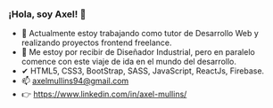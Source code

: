 ### ¡Hola, soy Axel! 👋

- 🔭 Actualmente estoy trabajando como tutor de Desarrollo Web y realizando proyectos frontend freelance.
- 🌱 Me estoy por recibir de Diseñador Industrial, pero en paralelo comence con este viaje de ida en el mundo del desarrollo.
- ✔  HTML5, CSS3, BootStrap, SASS, JavaScript, ReactJs, Firebase.
- 📫 axelmullins94@gmail.com
- 👉 https://www.linkedin.com/in/axel-mullins/
